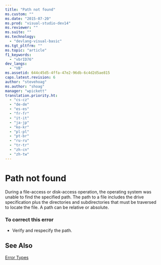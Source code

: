 ```yaml
---
title: "Path not found"
ms.custom: ""
ms.date: "2015-07-20"
ms.prod: "visual-studio-dev14"
ms.reviewer: ""
ms.suite: ""
ms.technology: 
  - "devlang-visual-basic"
ms.tgt_pltfrm: ""
ms.topic: "article"
f1_keywords: 
  - "vbrID76"
dev_langs: 
  - "VB"
ms.assetid: 644c45d5-4ffa-47e2-96db-6c4d2d5ae815
caps.latest.revision: 6
author: "stevehoag"
ms.author: "shoag"
manager: "wpickett"
translation.priority.ht: 
  - "cs-cz"
  - "de-de"
  - "es-es"
  - "fr-fr"
  - "it-it"
  - "ja-jp"
  - "ko-kr"
  - "pl-pl"
  - "pt-br"
  - "ru-ru"
  - "tr-tr"
  - "zh-cn"
  - "zh-tw"
---
```

# Path not found
During a file-access or disk-access operation, the operating system was unable to find the specified path. The path to a file includes the drive specification plus the directories and subdirectories that must be traversed to locate the file. A path can be relative or absolute.  
  
### To correct this error  
  
-   Verify and respecify the path.  
  
## See Also  
 [Error Types](../../../visual-basic\programming-guide\language-features/error-types.md)